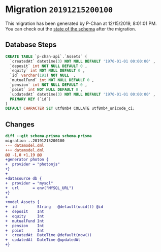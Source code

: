 # Migration `20191215200100`

This migration has been generated by P-Chan at 12/15/2019, 8:01:01 PM.
You can check out the [state of the schema](./schema.prisma) after the migration.

## Database Steps

```sql
CREATE TABLE `p-chan-api`.`Assets` (
  `createdAt` datetime(3) NOT NULL DEFAULT '1970-01-01 00:00:00' ,
  `deposit` int NOT NULL DEFAULT 0 ,
  `equity` int NOT NULL DEFAULT 0 ,
  `id` varchar(191) NOT NULL  ,
  `mutualFund` int NOT NULL DEFAULT 0 ,
  `pension` int NOT NULL DEFAULT 0 ,
  `point` int NOT NULL DEFAULT 0 ,
  `updatedAt` datetime(3) NOT NULL DEFAULT '1970-01-01 00:00:00' ,
  PRIMARY KEY (`id`)
)
DEFAULT CHARACTER SET utf8mb4 COLLATE utf8mb4_unicode_ci;
```

## Changes

```diff
diff --git schema.prisma schema.prisma
migration ..20191215200100
--- datamodel.dml
+++ datamodel.dml
@@ -1,0 +1,19 @@
+generator photon {
+  provider = "photonjs"
+}
+
+datasource db {
+  provider = "mysql"
+  url      = env("MYSQL_URL")
+}
+
+model Assets {
+  id         String   @default(uuid()) @id
+  deposit    Int
+  equity     Int
+  mutualFund Int
+  pension    Int
+  point      Int
+  createdAt  DateTime @default(now())
+  updatedAt  DateTime @updatedAt
+}
```


